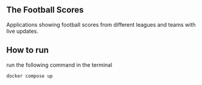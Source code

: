 
## The Football Scores

Applications showing football scores from different leagues and teams with live updates.

## How to run 
run the following command in the terminal

```docker compose up```
